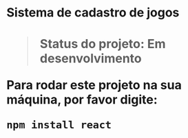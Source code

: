 <h1>Sistema de cadastro de jogos<h1>

>Status do projeto: Em desenvolvimento

Para rodar este projeto na sua máquina, por favor digite:

```
npm install react
```
